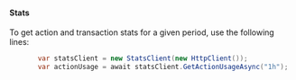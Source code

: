 #### Stats
To get action and transaction stats for a given period, use the following lines:
```csharp
       var statsClient = new StatsClient(new HttpClient());
       var actionUsage = await statsClient.GetActionUsageAsync("1h");
```
